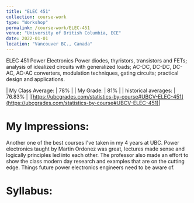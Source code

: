 ```yaml
---
title: "ELEC 451"
collection: course-work
type: "Workshop"
permalink: /course-work/ELEC-451
venue: "University of British Columbia, ECE"
date: 2022-01-01
location: "Vancouver BC., Canada"
---
```


ELEC 451 Power Electronics
Power diodes, thyristors, transistors and FETs; analysis of idealized circuits with generalized loads; AC-DC, DC-DC, DC-AC, AC-AC converters, modulation techniques, gating circuits; practical design and applications.

| My Class Average: | 78% |
| My Grade: | 81% |
| historical averages: | 76.83% | 
|[https://ubcgrades.com/statistics-by-course#UBCV-ELEC-451](https://ubcgrades.com/statistics-by-course#UBCV-ELEC-451)|

# My Impressions:
Another one of the best courses I've taken in my 4 years at UBC. Power electronics taught by Martin Ordonez was great, lectures made sense and logically principles led into each other. The professor also made an effort to show the class modern day research and examples that are on the cutting edge. Things future power electronics engineers need to be aware of.

# Syllabus:
<object data="{{ site.url }}{{ site.baseurl }}/syllabus/ELEC 451 - Tentative Outline12 2022.pdf" width="1000" height="1000" type="application/pdf">
</object>


